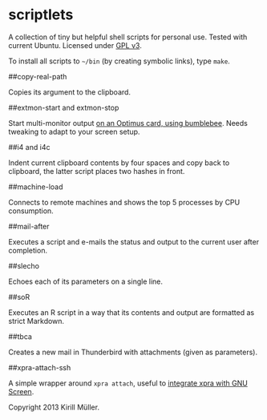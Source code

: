scriptlets
==========

A collection of tiny but helpful shell scripts for personal use.
Tested with current Ubuntu.
Licensed under [GPL v3](http://www.gnu.org/copyleft/gpl.html).

To install all scripts to `~/bin` (by creating symbolic links), type `make`.

##copy-real-path

Copies its argument to the clipboard.

##extmon-start and extmon-stop

Start multi-monitor output [on an Optimus card, using bumblebee](http://askubuntu.com/a/303897/30266).
Needs tweaking to adapt to your screen setup.

##i4 and i4c

Indent current clipboard contents by four spaces and copy back to clipboard, the latter script places two hashes in front.

##machine-load

Connects to remote machines and shows the top 5 processes by CPU consumption.

##mail-after

Executes a script and e-mails the status and output to the current user after completion.

##slecho

Echoes each of its parameters on a single line.

##soR

Executes an R script in a way that its contents and output are formatted as strict Markdown.

##tbca

Creates a new mail in Thunderbird with attachments (given as parameters).

##xpra-attach-ssh

A simple wrapper around `xpra attach`, useful to [integrate xpra with GNU Screen](http://krlmlr.github.io/2013/08/07/integrating-xpra-with-screen/).


Copyright 2013 Kirill Müller.
